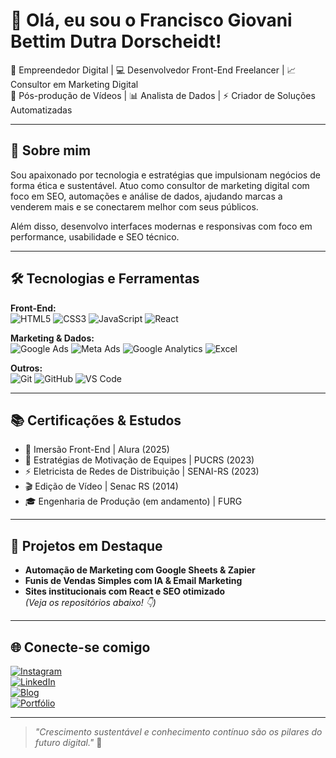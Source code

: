 # 👋 Olá, eu sou o Francisco Giovani Bettim Dutra Dorscheidt!

🎯 Empreendedor Digital | 💻 Desenvolvedor Front-End Freelancer | 📈 Consultor em Marketing Digital  
🎥 Pós-produção de Vídeos | 📊 Analista de Dados | ⚡ Criador de Soluções Automatizadas

---

## 🚀 Sobre mim

Sou apaixonado por tecnologia e estratégias que impulsionam negócios de forma ética e sustentável. Atuo como consultor de marketing digital com foco em SEO, automações e análise de dados, ajudando marcas a venderem mais e se conectarem melhor com seus públicos.

Além disso, desenvolvo interfaces modernas e responsivas com foco em performance, usabilidade e SEO técnico.

---

## 🛠️ Tecnologias e Ferramentas

**Front-End:**  
![HTML5](https://img.shields.io/badge/HTML5-E34F26?style=flat&logo=html5&logoColor=white)
![CSS3](https://img.shields.io/badge/CSS3-1572B6?style=flat&logo=css3&logoColor=white)
![JavaScript](https://img.shields.io/badge/JavaScript-F7DF1E?style=flat&logo=javascript&logoColor=black)
![React](https://img.shields.io/badge/React-20232A?style=flat&logo=react&logoColor=61DAFB)

**Marketing & Dados:**  
![Google Ads](https://img.shields.io/badge/Google%20Ads-4285F4?style=flat&logo=googleads&logoColor=white)
![Meta Ads](https://img.shields.io/badge/Meta%20Ads-000000?style=flat&logo=facebook&logoColor=white)
![Google Analytics](https://img.shields.io/badge/Analytics-E37400?style=flat&logo=googleanalytics&logoColor=white)
![Excel](https://img.shields.io/badge/Microsoft_Excel-217346?style=flat&logo=microsoftexcel&logoColor=white)

**Outros:**  
![Git](https://img.shields.io/badge/Git-F05032?style=flat&logo=git&logoColor=white)
![GitHub](https://img.shields.io/badge/GitHub-181717?style=flat&logo=github&logoColor=white)
![VS Code](https://img.shields.io/badge/VS%20Code-007ACC?style=flat&logo=visualstudiocode&logoColor=white)

---

## 📚 Certificações & Estudos

- 🚀 Imersão Front-End | Alura (2025)  
- 🧠 Estratégias de Motivação de Equipes | PUCRS (2023)  
- ⚡ Eletricista de Redes de Distribuição | SENAI-RS (2023)  
- 🎬 Edição de Vídeo | Senac RS (2014)  
- 🎓 Engenharia de Produção (em andamento) | FURG  

---

## 🧩 Projetos em Destaque

- **Automação de Marketing com Google Sheets & Zapier**  
- **Funis de Vendas Simples com IA & Email Marketing**  
- **Sites institucionais com React e SEO otimizado**  
*(Veja os repositórios abaixo! 👇)*

---

## 🌐 Conecte-se comigo

[![Instagram](https://img.shields.io/badge/@franciscodorscheidt-E4405F?style=flat&logo=instagram&logoColor=white)](https://www.instagram.com/franciscodorscheidt)  
[![LinkedIn](https://img.shields.io/badge/LinkedIn-0A66C2?style=flat&logo=linkedin&logoColor=white)](https://www.linkedin.com/in/franciscodorscheidt)  
[![Blog](https://img.shields.io/badge/Blog-Mídia%20Social%20Pro-blue)](https://midiasocialpro.blogspot.com)  
[![Portfólio](https://img.shields.io/badge/Portfólio-online-green)](https://seuportifolio.com)  

---

> _"Crescimento sustentável e conhecimento contínuo são os pilares do futuro digital."_ 🚀

